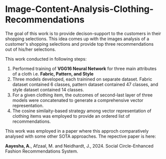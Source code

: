 # Image-Content-Analysis-Clothing-Recommendations
The goal of this work is to provide decison-support to the customers in their shopping selections.
This idea comes up with the images analysis of a customer's shopping selections and provide top three recommendations out of his/her selections.

This work conducted in following steps:

1) Performed training of **VGG16 Neural Network** for three main attributes of a cloth i.e. **Fabric, Pattern, and Style**
2) Three models developed, each trainined on separate dataset. Fabric dataset contained 6 classes, pattern dataset contained 47 classes, and style dataset contained 14 classes.
3) For a given clothing item, the outcomes of second-last layer of three models were concatenated to generate a comprehensive vector representation.
4) The cosine similaity-based strategy among vector representation of clothing items was employed to provide an ordered list of recommendations.

This work was employed in a paper where this approch comparatively analysed with some other SOTA approaches. The repective paper is here:

**Aayesha, A.**, Afzaal, M. and Neidhardt, J., 2024. Social Circle-Enhanced Fashion Recommendations System.

   
